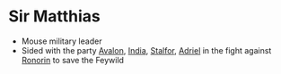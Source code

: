 # Sir Matthias
- Mouse military leader
- Sided with the party [Avalon](PCs/Current/Avalon.md), [India](PCs/Current/India.md), [Stalfor](PCs/Current/Stalfor.md), [Adriel](Adriel.md) in the fight against [Ronorin](NPCs/Living/Ronorin.md) to save the Feywild
